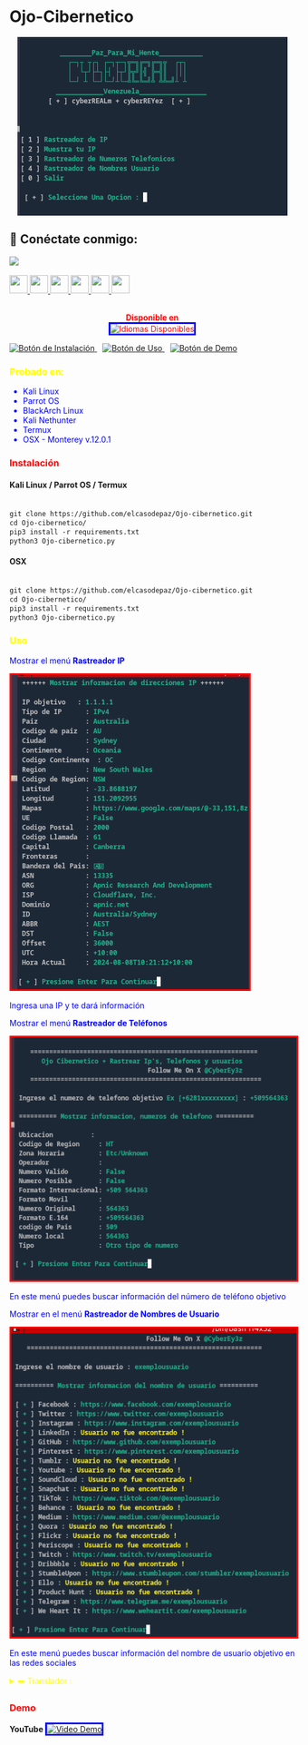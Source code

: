 # Ojo-Cibernetico
<p align="center">
    <img src=https://github.com/elcasodepaz/Ojo-cibernetico/blob/main/images/menu1.png
<p align="center">
</p>
<p align="center">
<h2>🤳 Conéctate conmigo:</h2> <a href="https://www.x.com/CyberEy3z" target="_blank" rel="noreferrer"><img
                  src="https://img.shields.io/twitter/follow/CyberEy3z?logo=twitter&style=for-the-badge&color=a855f7&labelColor=000000"
                /></a>
<p align="left"> <a href="https://www.github.com/elcasodepaz" target="_blank" rel="noreferrer"> <picture> <source media="(prefers-color-scheme: dark)" srcset="https://raw.githubusercontent.com/danielcranney/readme-generator/main/public/icons/socials/github-dark.svg" /> <source media="(prefers-color-scheme: light)" srcset="https://raw.githubusercontent.com/danielcranney/readme-generator/main/public/icons/socials/github.svg" /> <img src="https://raw.githubusercontent.com/danielcranney/readme-generator/main/public/icons/socials/github.svg" width="32" height="32" /> </picture> </a> <a href="http://www.instagram.com/cyberey3z" target="_blank" rel="noreferrer"> <picture> <source media="(prefers-color-scheme: dark)" srcset="https://raw.githubusercontent.com/danielcranney/readme-generator/main/public/icons/socials/instagram-dark.svg" /> <source media="(prefers-color-scheme: light)" srcset="https://raw.githubusercontent.com/danielcranney/readme-generator/main/public/icons/socials/instagram.svg" /> <img src="https://raw.githubusercontent.com/danielcranney/readme-generator/main/public/icons/socials/instagram.svg" width="32" height="32" /> </picture> </a> <a href="https://www.linkedin.com/in/CybeREyez" target="_blank" rel="noreferrer"> <picture> <source media="(prefers-color-scheme: dark)" srcset="https://raw.githubusercontent.com/danielcranney/readme-generator/main/public/icons/socials/linkedin-dark.svg" /> <source media="(prefers-color-scheme: light)" srcset="https://raw.githubusercontent.com/danielcranney/readme-generator/main/public/icons/socials/linkedin.svg" /> <img src="https://raw.githubusercontent.com/danielcranney/readme-generator/main/public/icons/socials/linkedin.svg" width="32" height="32" /> </picture> </a> <a href="http://www.medium.com/Wizard" target="_blank" rel="noreferrer"> <picture> <source media="(prefers-color-scheme: dark)" srcset="https://raw.githubusercontent.com/danielcranney/readme-generator/main/public/icons/socials/medium-dark.svg" /> <source media="(prefers-color-scheme: light)" srcset="https://raw.githubusercontent.com/danielcranney/readme-generator/main/public/icons/socials/medium.svg" /> <img src="https://raw.githubusercontent.com/danielcranney/readme-generator/main/public/icons/socials/medium.svg" width="32" height="32" /> </picture> </a> <a href="https://www.x.com/CyberEy3z" target="_blank" rel="noreferrer"> <picture> <source media="(prefers-color-scheme: dark)" srcset="https://raw.githubusercontent.com/danielcranney/readme-generator/main/public/icons/socials/twitter-dark.svg" /> <source media="(prefers-color-scheme: light)" srcset="https://raw.githubusercontent.com/danielcranney/readme-generator/main/public/icons/socials/twitter.svg" /> <img src="https://raw.githubusercontent.com/danielcranney/readme-generator/main/public/icons/socials/twitter.svg" width="32" height="32" /> </picture> </a> <a href="https://www.threads.net/@cyberey3z" target="_blank" rel="noreferrer"> <picture> <source media="(prefers-color-scheme: dark)" srcset="https://raw.githubusercontent.com/danielcranney/readme-generator/main/public/icons/socials/threads-dark.svg" /> <source media="(prefers-color-scheme: light)" srcset="https://raw.githubusercontent.com/danielcranney/readme-generator/main/public/icons/socials/threads.svg" /> <img src="https://raw.githubusercontent.com/danielcranney/readme-generator/main/public/icons/socials/threads.svg" width="32" height="32" /> </picture> </a></p>
 </a>
</p>
</p>

<p align="center" style="color: red;">
    <br>
    <b>Disponible en</b>
    <br>
    <img src="https://imgur.com/1gjFW9H.png" alt="Idiomas Disponibles" style="border: 3px solid blue;">
</p>

<p>
    <a style="margin-right: 10px;" href="https://github.com/elcasodepaz/Ojo-Cibernetico#instalacion">
        <img src="https://dabuttonfactory.com/button.png?t=INSTALACIÓN&f=Open+Sans&ts=15&tc=000&hp=25&vp=10&c=5&bgt=unicolored&bgc=ffdf00" alt="Botón de Instalación">
    </a>
    <a style="margin-right: 10px;" href="https://github.com/elcasodepaz/Ojo-Cibernetico#uso">
        <img src="https://dabuttonfactory.com/button.png?t=USO&f=Open+Sans&ts=15&tc=000&hp=25&vp=10&c=5&bgt=unicolored&bgc=00e2ff" alt="Botón de Uso">
    </a>
    <a href="https://github.com/elcasodepaz/Ojo-Cibernetico#demo">
        <img src="https://dabuttonfactory.com/button.png?t=DEMO&f=Open+Sans&ts=15&tc=000&hp=25&vp=10&c=5&bgt=unicolored&bgc=ff0000" alt="Botón de Demo">
    </a>
</p>

<h3 style="color: yellow;">Probado en:</h3>
<ul style="color: blue;">
    <li>Kali Linux</li>
    <li>Parrot OS</li>
    <li>BlackArch Linux</li>
    <li>Kali Nethunter</li>
    <li>Termux</li>
    <li>OSX - Monterey v.12.0.1</li>
</ul>

<h3 style="color: red;">Instalación</h3>
<h4>Kali Linux / Parrot OS / Termux</h4>
<pre><code>
git clone https://github.com/elcasodepaz/Ojo-cibernetico.git
cd Ojo-cibernetico/
pip3 install -r requirements.txt
python3 Ojo-cibernetico.py
</code></pre>

<h4>OSX</h4>
<pre><code>
git clone https://github.com/elcasodepaz/Ojo-cibernetico.git
cd Ojo-cibernetico/
pip3 install -r requirements.txt
python3 Ojo-cibernetico.py
</code></pre>

<h3 style="color: yellow;">Uso</h3>
<p style="color: blue;">Mostrar el menú <strong>Rastreador IP</strong></p>
<img src="https://github.com/elcasodepaz/Ojo-cibernetico/blob/main/images/informacionIP.png" alt="Rastreador IP" style="border: 3px solid red;">

<p style="color: blue;">Ingresa una IP y te dará información</p>
<p style="color: blue;">Mostrar el menú <strong>Rastreador de Teléfonos</strong></p>
<img src="https://github.com/elcasodepaz/Ojo-cibernetico/blob/main/images/mostrartelefono.png" alt="Rastreador de Teléfonos" style="border: 3px solid red;">

<p style="color: blue;">En este menú puedes buscar información del número de teléfono objetivo</p>
<p style="color: blue;">Mostrar en el menú <strong>Rastreador de Nombres de Usuario</strong></p>
<img src="https://github.com/elcasodepaz/Ojo-cibernetico/blob/main/images/usuario.png" alt="Rastreador de Nombres de Usuario" style="border: 3px solid red;">

<p style="color: blue;">En este menú puedes buscar información del nombre de usuario objetivo en las redes sociales</p>

<details>
    <summary style="color: yellow;">➡️ Translador :</summary>
    <ul>
        <li><strong><a href="https://github.com/elcasodepaz" style="color: red;">CyberEy3z</a></strong></li>
    </ul>
</details>

<h3 style="color: red;">Demo</h3>
<strong>YouTube</strong>

<a href="https://odysee.com/@thewhiteh4t:2/seeker_v126_demo:e">
    <img src="https://thumbnails.odycdn.com/optimize/s:1024:768/quality:85/plain/https://thumbs.odycdn.com/5ce9ed06e0ce8a995987dba0949dbc9a.webp" alt="Video Demo" style="border: 3px solid blue;">
</a>
